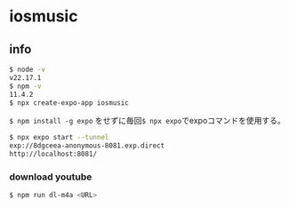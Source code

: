 # iosmusic

## info

```bash
$ node -v
v22.17.1
$ npm -v
11.4.2
$ npx create-expo-app iosmusic
```

```$ npm install -g expo``` をせずに毎回```$ npx expo```でexpoコマンドを使用する。

```bash
$ npx expo start --tunnel
exp://8dgceea-anonymous-8081.exp.direct
http://localhost:8081/
```

### download youtube

```bash
$ npm run dl-m4a <URL>
```

